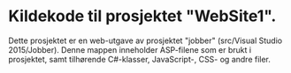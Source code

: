 # Kildekode til prosjektet "WebSite1".
Dette prosjektet er en web-utgave av prosjektet "jobber" (src/Visual Studio 2015/Jobber).
Denne mappen inneholder ASP-filene som er brukt i prosjektet, samt tilhørende
C#-klasser, JavaScript-, CSS- og andre filer.
